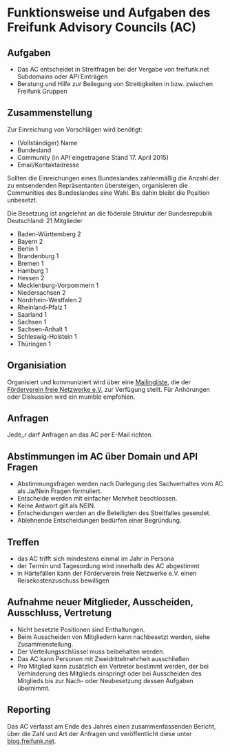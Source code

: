 # Funktionsweise und Aufgaben des Freifunk Advisory Councils (AC)

## Aufgaben
* Das AC entscheidet in Streitfragen bei der Vergabe von freifunk.net Subdomains oder API Einträgen
* Beratung und Hilfe zur Beilegung von Streitigkeiten in bzw. zwischen Freifunk Gruppen

## Zusammenstellung
Zur Einreichung von Vorschlägen wird benötigt:
* (Vollständiger) Name
* Bundesland
* Community (in API eingetragene Stand 17. April 2015)
* Email/Kontaktadresse

Sollten die Einreichungen eines Bundeslandes zahlenmäßig die Anzahl der zu entsendenden Repräsentanten übersteigen, organisieren die Communities des Bundeslandes eine Wahl. Bis dahin bleibt die Position
unbesetzt.

Die Besetzung ist angelehnt an die föderale Struktur der Bundesrepublik Deutschland: 21 Mitglieder

* Baden-Württemberg 2
* Bayern 2
* Berlin 1
* Brandenburg 1
* Bremen 1
* Hamburg 1
* Hessen 2
* Mecklenburg-Vorpommern 1
* Niedersachsen 2
* Nordrhein-Westfalen 2
* Rheinland-Pfalz 1
* Saarland 1
* Sachsen 1
* Sachsen-Anhalt 1
* Schleswig-Holstein 1
* Thüringen 1

## Organisiation
Organisiert und kommuniziert wird über eine [Mailingliste](http://lists.freifunk.net/mailman/listinfo/council-freifunk.net), die der [Förderverein freie Netzwerke e.V.](http://foerderverein.freie-netzwerke.de/) zur Verfügung stellt. Für Anhörungen oder Diskussion wird ein mumble empfohlen.

## Anfragen
Jede_r darf Anfragen an das AC per E-Mail richten.

## Abstimmungen im AC über Domain und API Fragen
* Abstimmungsfragen werden nach Darlegung des Sachverhaltes vom AC als Ja/Nein Fragen formuliert.
* Entscheide werden mit einfacher Mehrheit beschlossen.
* Keine Antwort gilt als NEIN.
* Entscheidungen werden an die Beteiligten des Streitfalles gesendet.
* Ablehnende Entscheidungen bedürfen einer Begründung.

## Treffen
* das AC trifft sich mindestens einmal im Jahr in Persona
* der Termin und Tagesordung wird innerhalb des AC abgestimmt
* in Härtefällen kann der Förderverein freie Netzwerke e.V. einen Reisekostenzuschuss bewilligen

## Aufnahme neuer Mitglieder, Ausscheiden, Ausschluss, Vertretung
* Nicht besetzte Positionen sind Enthaltungen.
* Beim Ausscheiden von Mitgliedern kann nachbesetzt werden, siehe Zusammenstellung.
* Der Verteilungsschlüssel muss beibehalten werden.
* Das AC kann Personen mit Zweidrittelmehrheit ausschließen
* Pro Mitglied kann zusätzlich ein Vertreter bestimmt werden, der bei Verhinderung des Mitglieds einspringt oder bei Ausscheiden des Mitglieds bis zur Nach- oder Neubesetzung dessen Aufgaben übernimmt.

## Reporting
Das AC verfasst am Ende des Jahres einen zusammenfassenden Bericht, über die Zahl und Art der Anfragen und veröffentlicht diese unter [blog.freifunk.net](http://blog.freifunk.net/).
